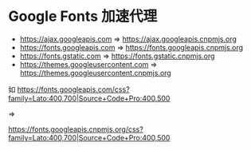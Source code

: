 # Google Fonts 加速代理

- https://ajax.googleapis.com => https://ajax.googleapis.cnpmjs.org
- https://fonts.googleapis.com => https://fonts.googleapis.cnpmjs.org
- https://fonts.gstatic.com => https://fonts.gstatic.cnpmjs.org
- https://themes.googleusercontent.com => https://themes.googleusercontent.cnpmjs.org

如 https://fonts.googleapis.com/css?family=Lato:400,700|Source+Code+Pro:400,500

=>

https://fonts.googleapis.cnpmjs.org/css?family=Lato:400,700|Source+Code+Pro:400,500
